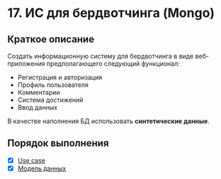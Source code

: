 
# 17. ИС для бердвотчинга (Mongo)

## Краткое описание

Создать информационную систему для бердвотчинга в виде веб-приложения предполагающего следующий функционал:

* Регистрация и авторизация
* Профиль пользователя
* Комментарии
* Cистема достижений
* Ввод данных

В качестве наполнения БД использовать **синтетические данные**.

## Порядок выполнения

* [x] [Use case](https://github.com/moevm/nosql2h20-bird-mongo/wiki/Use-case)
* [x] [Модель данных](https://github.com/moevm/nosql2h20-bird-mongo/wiki/%D0%9C%D0%BE%D0%B4%D0%B5%D0%BB%D1%8C-%D0%B4%D0%B0%D0%BD%D0%BD%D1%8B%D1%85)
